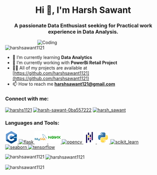 <h1 align="center">Hi 👋, I'm Harsh Sawant</h1>
<h3 align="center">A passionate Data Enthusiast seeking for Practical work experience in Data Analysis.</h3>
<img align="right" alt="Coding" width="400" src="https://blog.imarticus.org/wp-content/uploads/2020/09/rt.gif")


<p align="left"> <img src="https://komarev.com/ghpvc/?username=harshsawant1121&label=Profile%20views&color=0e75b6&style=flat" alt="harshsawant1121" /> </p>



- 🌱 I’m currently learning **Data Analytics**
- 🔭 I’m currently working with **PowerBi Retail Project**
- 👨‍💻 All of my projects are available at [https://github.com/harshsawant1121](https://github.com/harshsawant1121)
- 📫 How to reach me **harshsawant121@gmail.com**

<h3 align="left">Connect with me:</h3>
<p align="left">
<a href="https://twitter.com/harshs1121" target="blank"><img align="center" src="https://raw.githubusercontent.com/rahuldkjain/github-profile-readme-generator/master/src/images/icons/Social/twitter.svg" alt="harshs1121" height="30" width="40" /></a>
<a href="https://linkedin.com/in/harsh-sawant-0ba557222" target="blank"><img align="center" src="https://raw.githubusercontent.com/rahuldkjain/github-profile-readme-generator/master/src/images/icons/Social/linked-in-alt.svg" alt="harsh-sawant-0ba557222" height="30" width="40" /></a>
<a href="https://instagram.com/harsh_sawant" target="blank"><img align="center" src="https://raw.githubusercontent.com/rahuldkjain/github-profile-readme-generator/master/src/images/icons/Social/instagram.svg" alt="harsh_sawant" height="30" width="40" /></a>
</p>

<h3 align="left">Languages and Tools:</h3>
<p align="left"> <a href="https://www.w3schools.com/cpp/" target="_blank" rel="noreferrer"> <img src="https://raw.githubusercontent.com/devicons/devicon/master/icons/cplusplus/cplusplus-original.svg" alt="cplusplus" width="40" height="40"/> </a> <a href="https://flask.palletsprojects.com/" target="_blank" rel="noreferrer"> <img src="https://www.vectorlogo.zone/logos/pocoo_flask/pocoo_flask-icon.svg" alt="flask" width="40" height="40"/> </a> <a href="https://www.mysql.com/" target="_blank" rel="noreferrer"> <img src="https://raw.githubusercontent.com/devicons/devicon/master/icons/mysql/mysql-original-wordmark.svg" alt="mysql" width="40" height="40"/> </a> <a href="https://www.nginx.com" target="_blank" rel="noreferrer"> <img src="https://raw.githubusercontent.com/devicons/devicon/master/icons/nginx/nginx-original.svg" alt="nginx" width="40" height="40"/> </a> <a href="https://opencv.org/" target="_blank" rel="noreferrer"> <img src="https://www.vectorlogo.zone/logos/opencv/opencv-icon.svg" alt="opencv" width="40" height="40"/> </a> <a href="https://pandas.pydata.org/" target="_blank" rel="noreferrer"> <img src="https://raw.githubusercontent.com/devicons/devicon/2ae2a900d2f041da66e950e4d48052658d850630/icons/pandas/pandas-original.svg" alt="pandas" width="40" height="40"/> </a> <a href="https://www.python.org" target="_blank" rel="noreferrer"> <img src="https://raw.githubusercontent.com/devicons/devicon/master/icons/python/python-original.svg" alt="python" width="40" height="40"/> </a> <a href="https://scikit-learn.org/" target="_blank" rel="noreferrer"> <img src="https://upload.wikimedia.org/wikipedia/commons/0/05/Scikit_learn_logo_small.svg" alt="scikit_learn" width="40" height="40"/> </a> <a href="https://seaborn.pydata.org/" target="_blank" rel="noreferrer"> <img src="https://seaborn.pydata.org/_images/logo-mark-lightbg.svg" alt="seaborn" width="40" height="40"/> </a> <a href="https://www.tensorflow.org" target="_blank" rel="noreferrer"> <img src="https://www.vectorlogo.zone/logos/tensorflow/tensorflow-icon.svg" alt="tensorflow" width="40" height="40"/> </a> </p>

<p><img align="left" src="https://github-readme-stats.vercel.app/api/top-langs?username=harshsawant1121&show_icons=true&locale=en&layout=compact" alt="harshsawant1121" /></p>

<p>&nbsp;<img align="center" src="https://github-readme-stats.vercel.app/api?username=harshsawant1121&show_icons=true&locale=en" alt="harshsawant1121" /></p>

<p><img align="center" src="https://github-readme-streak-stats.herokuapp.com/?user=harshsawant1121&" alt="harshsawant1121" /></p>
